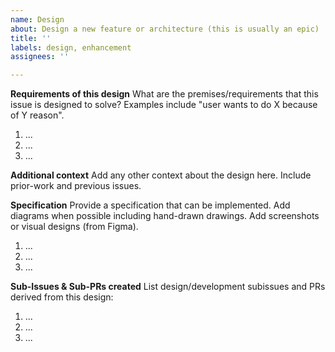 ```yaml
---
name: Design
about: Design a new feature or architecture (this is usually an epic)
title: ''
labels: design, enhancement
assignees: ''

---
```


**Requirements of this design**
What are the premises/requirements that this issue is designed to solve? Examples include "user wants to do X because of Y reason".
1. ...
2. ...
3. ...

**Additional context**
Add any other context about the design here. Include prior-work and previous issues.

**Specification**
Provide a specification that can be implemented. Add diagrams when possible including hand-drawn drawings. Add screenshots or visual designs (from Figma).
1. ...
2. ...
3. ...

**Sub-Issues & Sub-PRs created**
List design/development subissues and PRs derived from this design:
1. ...
2. ...
3. ...
